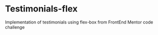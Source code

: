 # Testimonials-flex
Implementation of testimonials using flex-box from FrontEnd Mentor code challenge
